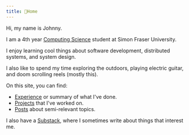 ```yaml
---
title: 🍞Home
---
```


Hi, my name is Johnny.

I am a 4th year [Computing Science](https://www.sfu.ca/computing.html) student at Simon Fraser University. 

I enjoy learning cool things about software development, distributed systems, and system design. 

I also like to spend my time exploring the outdoors, playing electric guitar, and doom scrolling reels (mostly this). 

On this site, you can find:
- [Experience](about/experience.md) or summary of what I've done.
- [Projects](about/projects) that I've worked on. 
- [Posts](posts/) about semi-relevant topics.

I also have a [Substack](https://toastjpg.substack.com/), where I sometimes write about things that interest me. 